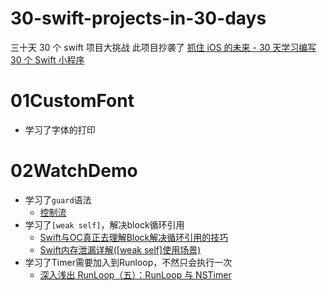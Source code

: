 # 30-swift-projects-in-30-days
三十天 30 个 swift 项目大挑战
此项目抄袭了 [抓住 iOS 的未来 - 30 天学习编写 30 个 Swift 小程序](https://www.jianshu.com/p/c6ae28964ad5)

# 01CustomFont
- 学习了字体的打印
# 02WatchDemo
- 学习了`guard`语法
    - [控制流](https://www.cnswift.org/control-flow)
- 学习了`[weak self]`，解决block循环引用
    - [Swift与OC真正去理解Block解决循环引用的技巧](https://www.jianshu.com/p/bf2b8f278a81)
    - [Swift内存泄漏详解([weak self]使用场景)](https://www.jianshu.com/p/cb45b5e016ff)
- 学习了Timer需要加入到Runloop，不然只会执行一次
    - [深入浅出 RunLoop（五）：RunLoop 与 NSTimer](https://www.jianshu.com/p/2ed908882971)


